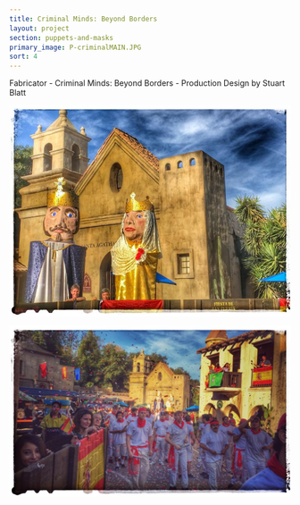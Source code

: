 ```yaml
---
title: Criminal Minds: Beyond Borders
layout: project
section: puppets-and-masks
primary_image: P-criminalMAIN.JPG
sort: 4
---
```


Fabricator - Criminal Minds: Beyond Borders - Production Design by Stuart Blatt

![Criminal Minds: Beyond Borders](/img/puppets-and-masks/P-criminal1.JPG)

![Criminal Minds: Beyond Borders](/img/puppets-and-masks/P-criminal2.JPG)
